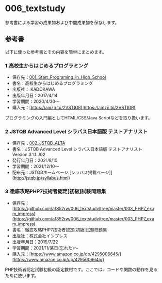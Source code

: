 # 006_textstudy
参考書による学習の成果物および中間成果物を保存します。

## 参考書
以下に使った参考書とその内容を簡単にまとめます。
  
### 1.高校生からはじめるプログラミング
- 保存先：[001_Start_Programing_in_High_School](https://github.com/a1852rw/006_textstudy/tree/master/001_Start_Programing_in_High_School)
- 書名：高校生からはじめるプログラミング
- 出版社： KADOKAWA
- 出版年月日：2017/4/14
- 学習期間：2020/4/30～
- 購入元：[https://amzn.to/2VSTIGR](https://amzn.to/2VSTIGR)

プログラミングの入門編としてHTML/CSS/Java Scriptなどを取り扱います。  

### 2.JSTQB Advanced Level シラバス日本語版 テストアナリスト
- 保存先；[002_JSTQB_ALTA](https://github.com/a1852rw/006_textstudy/tree/master/002_JSTQB_ALTA)
- 書名：JSTQB Advanced Level シラバス日本語版 テストアナリスト Version 3.1.1.J02
- 発行年月日：2021/8/10
- 学習期間：2021/12/10～
- 配布元：JSTQBホームページ [シラバス掲載ページ]](http://jstqb.jp/syllabus.html)

### 3.徹底攻略PHP7技術者認定[初級]試験問題集
- 保存先：[https://github.com/a1852rw/006_textstudy/tree/master/003_PHP7_exam_impress](https://github.com/a1852rw/006_textstudy/tree/master/003_PHP7_exam_impress)
- 書名：徹底攻略PHP7技術者認定[初級]試験問題集
- 出版社：株式会社インプレス
- 出版年月日：2019/7/22
- 学習期間：2021/11/某日(忘れた)～
- 購入元：[https://www.amazon.co.jp/dp/4295006645/](https://www.amazon.co.jp/dp/4295006645/)

PHP技術者認定試験初級の認定教材です。ここでは、コードや関数の動作を見るために使います。